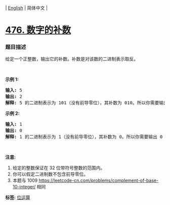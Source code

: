 | [English](README_EN.md) | 简体中文 |

# [476. 数字的补数](https://leetcode-cn.com/problems/number-complement)
 ### 题目描述
<p>给定一个正整数，输出它的补数。补数是对该数的二进制表示取反。</p>

<p>&nbsp;</p>

<ol>
</ol>

<p><strong>示例 1:</strong></p>

<pre><strong>输入:</strong> 5
<strong>输出:</strong> 2
<strong>解释:</strong> 5 的二进制表示为 101（没有前导零位），其补数为 010。所以你需要输出 2 。
</pre>

<p><strong>示例 2:</strong></p>

<pre><strong>输入:</strong> 1
<strong>输出:</strong> 0
<strong>解释:</strong> 1 的二进制表示为 1（没有前导零位），其补数为 0。所以你需要输出 0 。
</pre>

<p>&nbsp;</p>

<p><strong>注意:</strong></p>

<ol>
	<li>给定的整数保证在 32 位带符号整数的范围内。</li>
	<li>你可以假定二进制数不包含前导零位。</li>
	<li>本题与 1009 <a href="https://leetcode-cn.com/problems/complement-of-base-10-integer/">https://leetcode-cn.com/problems/complement-of-base-10-integer/</a> 相同</li>
</ol>

**标签:**  [位运算](https://leetcode-cn.com/tag/bit-manipulation) 